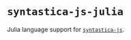 # `syntastica-js-julia`

Julia language support for
[`syntastica-js`](https://www.npmjs.com/package/@syntastica/core).
